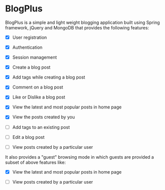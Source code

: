 # BlogPlus

BlogPlus is a simple and light weight blogging application built using Spring framework, jQuery and MongoDB that provides the following features:

- [X] User registration
- [X] Authentication
- [X] Session management
- [X] Create a blog post
- [X] Add tags while creating a blog post
- [X] Comment on a blog post
- [X] Like or Dislike a blog post
- [X] View the latest and most popular posts in home page
- [X] View the posts created by you
- [ ] Add tags to an existing post
- [ ] Edit a blog post
- [ ] View posts created by a particular user



It also provides a "guest" browsing mode in which guests are provided a subset of above features like:

- [X] View the latest and most popular posts in home page
- [ ] View posts created by a particular user


